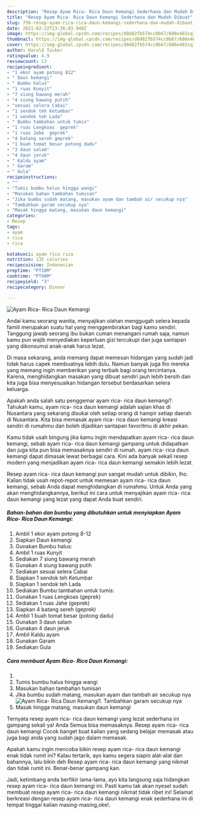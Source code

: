 ```yaml
---
description: "Resep Ayam Rica- Rica Daun Kemangi Sederhana dan Mudah Dibuat"
title: "Resep Ayam Rica- Rica Daun Kemangi Sederhana dan Mudah Dibuat"
slug: 756-resep-ayam-rica-rica-daun-kemangi-sederhana-dan-mudah-dibuat
date: 2021-02-22T23:26:03.940Z
image: https://img-global.cpcdn.com/recipes/d8d82fb574cc0b67/680x482cq70/ayam-rica-rica-daun-kemangi-foto-resep-utama.jpg
thumbnail: https://img-global.cpcdn.com/recipes/d8d82fb574cc0b67/680x482cq70/ayam-rica-rica-daun-kemangi-foto-resep-utama.jpg
cover: https://img-global.cpcdn.com/recipes/d8d82fb574cc0b67/680x482cq70/ayam-rica-rica-daun-kemangi-foto-resep-utama.jpg
author: Harold Tucker
ratingvalue: 4.9
reviewcount: 13
recipeingredient:
- "1 ekor ayam potong 812"
- " Daun kemangi"
- " Bumbu halus"
- "1 ruas Kunyit"
- "7 siung bawang merah"
- "4 siung bawang putih"
- "sesuai selera Cabai"
- "1 sendok teh Ketumbar"
- "1 sendok teh Lada"
- " Bumbu tambahan untuk tumis"
- "1 ruas Lengkoas  geprek"
- "1 ruas Jahe  geprek"
- "4 batang sereh geprek"
- "1 buah tomat besar potong dadu"
- "3 daun salam"
- "4 daun jeruk"
- " Kaldu ayam"
- " Garam"
- " Gula"
recipeinstructions:
- ""
- "Tumis bumbu halus hingga wangi"
- "Masukan bahan tambahan tumisan"
- "Jika bumbu sudah matang, masukan ayam dan tambah air secukup nya"
- "Tambahkan garam secukup nya"
- "Masak hingga matang, masukan daun kemangi"
categories:
- Resep
tags:
- ayam
- rica
- rica

katakunci: ayam rica rica 
nutrition: 135 calories
recipecuisine: Indonesian
preptime: "PT10M"
cooktime: "PT48M"
recipeyield: "3"
recipecategory: Dinner

---
```



![Ayam Rica- Rica Daun Kemangi](https://img-global.cpcdn.com/recipes/d8d82fb574cc0b67/680x482cq70/ayam-rica-rica-daun-kemangi-foto-resep-utama.jpg)

Andai kamu seorang wanita, menyajikan olahan menggugah selera kepada famili merupakan suatu hal yang menggembirakan bagi kamu sendiri. Tanggung jawab seorang ibu bukan cuman menangani rumah saja, namun kamu pun wajib menyediakan keperluan gizi tercukupi dan juga santapan yang dikonsumsi anak-anak harus lezat.

Di masa  sekarang, anda memang dapat memesan hidangan yang sudah jadi tidak harus capek membuatnya lebih dulu. Namun banyak juga lho mereka yang memang ingin memberikan yang terbaik bagi orang tercintanya. Karena, menghidangkan masakan yang dibuat sendiri jauh lebih bersih dan kita juga bisa menyesuaikan hidangan tersebut berdasarkan selera keluarga. 



Apakah anda salah satu penggemar ayam rica- rica daun kemangi?. Tahukah kamu, ayam rica- rica daun kemangi adalah sajian khas di Nusantara yang sekarang disukai oleh setiap orang di hampir setiap daerah di Nusantara. Kita bisa memasak ayam rica- rica daun kemangi kreasi sendiri di rumahmu dan boleh dijadikan santapan favoritmu di akhir pekan.

Kamu tidak usah bingung jika kamu ingin mendapatkan ayam rica- rica daun kemangi, sebab ayam rica- rica daun kemangi gampang untuk didapatkan dan juga kita pun bisa memasaknya sendiri di rumah. ayam rica- rica daun kemangi dapat dimasak lewat berbagai cara. Kini ada banyak sekali resep modern yang menjadikan ayam rica- rica daun kemangi semakin lebih lezat.

Resep ayam rica- rica daun kemangi pun sangat mudah untuk dibikin, lho. Kalian tidak usah repot-repot untuk memesan ayam rica- rica daun kemangi, sebab Anda dapat menghidangkan di rumahmu. Untuk Anda yang akan menghidangkannya, berikut ini cara untuk menyajikan ayam rica- rica daun kemangi yang lezat yang dapat Anda buat sendiri.

<!--inarticleads1-->

##### Bahan-bahan dan bumbu yang dibutuhkan untuk menyiapkan Ayam Rica- Rica Daun Kemangi:

1. Ambil 1 ekor ayam potong 8-12
1. Siapkan  Daun kemangi
1. Gunakan  Bumbu halus:
1. Ambil 1 ruas Kunyit
1. Sediakan 7 siung bawang merah
1. Gunakan 4 siung bawang putih
1. Sediakan sesuai selera Cabai
1. Siapkan 1 sendok teh Ketumbar
1. Siapkan 1 sendok teh Lada
1. Sediakan  Bumbu tambahan untuk tumis:
1. Gunakan 1 ruas Lengkoas  (geprek)
1. Sediakan 1 ruas Jahe  (geprek)
1. Siapkan 4 batang sereh (geprek)
1. Ambil 1 buah tomat besar (potong dadu)
1. Gunakan 3 daun salam
1. Gunakan 4 daun jeruk
1. Ambil  Kaldu ayam
1. Gunakan  Garam
1. Sediakan  Gula




<!--inarticleads2-->

##### Cara membuat Ayam Rica- Rica Daun Kemangi:

1. 
1. Tumis bumbu halus hingga wangi
1. Masukan bahan tambahan tumisan
1. Jika bumbu sudah matang, masukan ayam dan tambah air secukup nya
<img src="//assets-global.cpcdn.com/assets/icons/button_play-2c75c40dde080a61004c1f40b05d8f140eaff45d7e9e6481dc71c63d2e7c4909.png" alt="Ayam Rica- Rica Daun Kemangi">1. Tambahkan garam secukup nya
1. Masak hingga matang, masukan daun kemangi




Ternyata resep ayam rica- rica daun kemangi yang lezat sederhana ini gampang sekali ya! Anda Semua bisa memasaknya. Resep ayam rica- rica daun kemangi Cocok banget buat kalian yang sedang belajar memasak atau juga bagi anda yang sudah jago dalam memasak.

Apakah kamu ingin mencoba bikin resep ayam rica- rica daun kemangi enak tidak rumit ini? Kalau tertarik, ayo kamu segera siapin alat-alat dan bahannya, lalu bikin deh Resep ayam rica- rica daun kemangi yang nikmat dan tidak rumit ini. Benar-benar gampang kan. 

Jadi, ketimbang anda berfikir lama-lama, ayo kita langsung saja hidangkan resep ayam rica- rica daun kemangi ini. Pasti kamu tak akan nyesel sudah membuat resep ayam rica- rica daun kemangi nikmat tidak ribet ini! Selamat berkreasi dengan resep ayam rica- rica daun kemangi enak sederhana ini di tempat tinggal kalian masing-masing,oke!.

